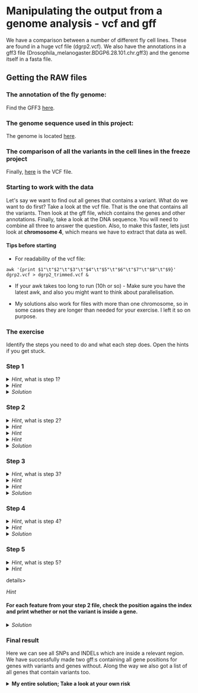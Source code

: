 # Manipulating the output from a genome analysis - vcf and gff
We have a comparison between a number of different fly cell lines. These are found in a huge vcf file (dgrp2.vcf). We also have the annotations in a gff3 file (Drosophila_melanogaster.BDGP6.28.101.chr.gff3) and the genome itself in a fasta file.

## Getting the RAW files

### The annotation of the fly genome:
Find the GFF3 [here](https://tinyurl.com/y2opo93p "Drosophila_melanogaster.BDGP6.28.101.chr.gff3").

### The genome sequence used in this project:
The genome is located [here](https://tinyurl.com/yyldprwp "Drosophila_melanogaster.BDGP6.28.dna.toplevel.fa").

### The comparison of all the variants in the cell lines in the freeze project
Finally, [here](http://dgrp2.gnets.ncsu.edu/data.html "dgrp2.vcf") is the VCF file.

### Starting to work with the data
Let's say we want to find out all genes that contains a variant. What do we want to do first? Take a look at the vcf file. That is the one that contains all the variants. Then look at the gff file, which contains the genes and other annotations. Finally, take a look at the DNA sequence. You will need to combine all three to answer the question. Also, to make this faster, lets just look at **chromosome 4**, which means we have to extract that data as well.

#### Tips before starting
* For readability of the vcf file:

`awk '{print $1"\t"$2"\t"$3"\t"$4"\t"$5"\t"$6"\t"$7"\t"$8"\t"$9}' dgrp2.vcf > dgrp2_trimmed.vcf &`

* If your awk takes too long to run (10h or so) - Make sure you have the latest awk, and also you might want to think about parallelisation.

* My solutions also work for files with more than one chromosome, so in some cases they are longer than needed for your exercise. I left it so on purpose.

### The exercise
Identify the steps you need to do and what each step does. Open the hints if you get stuck.


### Step 1
<details><summary><i>Hint</i>, what is step 1?</summary>
<p>
    
#### Extract chr4 from the vcf and the gff 
</p>
</details>


<details><summary><i>Hint</i></summary>
<p>

#### All lines from chromosome 4 start with a *4*
</p>
</details>


<details><summary><i>Solution</i></summary>
<p>
    
    `awk '/^4/{print $0}' Drosophila_melanogaster.BDGP6.28.101.chr.gff3 > Drosophila_melanogaster.chr4.gff3`
    `awk '/^4/{print $0}' dgrp2_trimmed.vcf > dgrp2_chr4.vcf`

</p>
</details>



### Step 2
<details><summary><i>Hint</i>, what is step 2?</summary>
<p>
    
#### Get distribution of variants and list them in two separate files. For a bonus plot of the lengths of the INDELS, get the length of all INDELS into a third file
</p>
</details>

<details><summary><i>Hint</i></summary>
<p>

#### Remove lines beginning with \# (grep)
</p>
</details>

<details><summary><i>Hint</i></summary>
<p>

#### If columns 4 and 5 have different length, it's an INDEL. Otherwise it's a SNP.
</p>
</details>

<details><summary><i>Hint</i></summary>
<p>

#### You want the output to be a file with columns 1, 2, 4 and 5, a classifier (SNP or INDEL) and finally the length of the INDEL (put "-" for the SNPs)
</p>
</details>


<details><summary><i>Solution</i></summary>
<p>
        
`cat dgrp2_chr4.vcf | grep -v "#" | awk '{if (length($4)>1||length($5)>1){a="INDEL";b=length($4)-length($5);cnt[b]+=1;} else {a="SNP";b="-";} printf("%s\t%s\t%s\t%s\t%s\t%s\n", $1, $2, a, b, $4, $5) > "indels_Drosophila_chr4";}END{for (x in cnt){print x,cnt[x] > "distr_Drosophila_chr4"}}'`

</p>
</details>


### Step 3
<details><summary><i>Hint</i>, what is step 3?</summary>
<p>
    
#### Compare back and separate the annotation into features that do and don’t have variants. For a bonus, also record the number of variants in each feature
</p>
</details>

<details><summary><i>Hint</i></summary>
<p>

#### Make an index using the previous output to identify positions of variants
</p>
</details>

<details><summary><i>Hint</i></summary>
<p>

#### For each feature in the gff, check all position it covers to see if they are in your index, if so print to one file. If not, print to another.
</p>
</details>

<details><summary><i>Solution</i></summary>
<p>
    
`awk 'FNR==NR{a[$1,$2]="T"; next}{ hits=0; for(N=$4; N<=$5; N++) { if (a[$1,N] == "T") {hits+=1}} if (hits>0) {print hits "\t" $0 > "haveSNPINDEL_Drosophila_chr4.gff"} else {print $0 > "noSNPINDEL_Drosophila_chr4.gff"}}' indels_Drosophila_chr4 Drosophila_melanogaster.chr4.gff3`
    
</p>
</details>


### Step 4
<details><summary><i>Hint</i>, what is step 4?</summary>
<p>
    
#### Filter for genes and possibly CDSs before doing the analysis.
</p>
</details>

<details><summary><i>Hint</i></summary>
<p>

#### Only genes and CDSs are interesting to us. Make a gff without the rest of the features.
</p>
</details>

<details><summary><i>Solution</i></summary>
<p>

`awk '{if ($3=="gene" || $3=="CDS") print $0}' Drosophila_melanogaster.chr4.gff3 > Drosophila_melanogaster.chr4_genesCDSs.gff3`
    
</p>
</details>


### Step 5
<details><summary><i>Hint</i>, what is step 5?</summary>
<p>

#### Repeat step 3 for the SNPs themselves, to see which are actually located inside genes
</p>
</details>

<details><summary><i>Hint</i></summary>
<p>

#### Make an index of all genes/CDSs (from your gff), where start and stop are paired
</p>
</details>

details><summary><i>Hint</i></summary>
<p>

#### For each feature from your step 2 file, check the position agains the index and print whether or not the variant is inside a gene.
</p>
</details>


<details><summary><i>Solution</i></summary>
<p>
    
`awk 'FNR==NR{ingene[$1,$4]=$5; next}{state="Not in gene";for (pair in ingene) {split(pair, t, SUBSEP); if ($1==t[1] && $2>=t[2] && $2<=ingene[t[1],t[2]]) {state=(t[1] " " t[2] " " ingene[t[1],t[2]])}} print $0, " ", state }' Drosophila_melanogaster.chr4_genesCDSs.gff3 indels_Drosophila_chr4 > SNPsInGenes_Drosophila_ch4`

</p>
</details>

### Final result
Here we can see all SNPs and INDELs which are inside a relevant region. We have successfully made two gff:s containing all gene positions for genes with variants and genes without. Along the way we also got a list of all genes that contain variants too.


<details><summary><b>My entire solution; Take a look at your own risk</b></summary>  
<p>
Note that some things here are redundant and possibly not the best solution. Try to make your own first!
    
`cat dgrp2.vcf | grep -v "#" | awk 'function abs(x){return ((x < 0.0) ? -x : x)} {if (length($4)>1||length($5)>1){a="INDEL";b=length($4)-length($5);cnt[b]+=1;} else {a="SNP";b="-";} printf("%s\t%s\t%s\t%s\t%s\t%s\n", $1, $2, a, b, $4, $5) > "indels_dgrp2";}END{for (x in cnt){print x,cnt[x] > "distr_dgrp2"}}' & awk 'FNR==NR{a[$1,$2]="T"; next}{ hits=0; for(N=$4; N<=$5; N++) { if (a[$1,N] == "T") {hits+=1}} if (hits>0) {print hits "\t" $0 > "haveSNPINDEL.gff"} else {print $0 > "noSNPINDEL.gff"}}' indels_dgrp2 Drosophila_melanogaster.BDGP6.28.101.chr.gff3 &`

</p>
</details>

